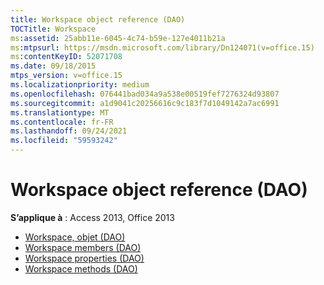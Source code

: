```yaml
---
title: Workspace object reference (DAO)
TOCTitle: Workspace
ms:assetid: 25abb11e-6045-4c74-b59e-127e4011b21a
ms:mtpsurl: https://msdn.microsoft.com/library/Dn124071(v=office.15)
ms:contentKeyID: 52071708
ms.date: 09/18/2015
mtps_version: v=office.15
ms.localizationpriority: medium
ms.openlocfilehash: 076441bad034a9a538e00519fef7276324d93807
ms.sourcegitcommit: a1d9041c20256616c9c183f7d1049142a7ac6991
ms.translationtype: MT
ms.contentlocale: fr-FR
ms.lasthandoff: 09/24/2021
ms.locfileid: "59593242"
---
```

# <a name="workspace-object-reference-dao"></a>Workspace object reference (DAO)

**S’applique à** : Access 2013, Office 2013

- [Workspace, objet (DAO)](workspace-object-dao.md)
- [Workspace members (DAO)](workspace-members-dao.md)
- [Workspace properties (DAO)](workspace-properties-dao.md)
- [Workspace methods (DAO)](workspace-methods-dao.md)

